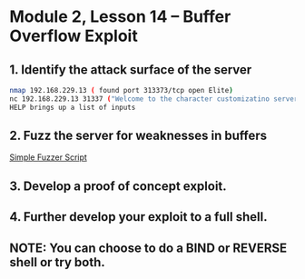 # Module 2, Lesson 14 – Buffer Overflow Exploit

## 1. Identify the attack surface of the server

```bash
nmap 192.168.229.13 ( found port 313373/tcp open Elite)
nc 192.168.229.13 31337 ("Welcome to the character customizatino server! Type HELP for options")
HELP brings up a list of inputs
```

## 2. Fuzz the server for weaknesses in buffers

[Simple Fuzzer Script](CTE-2103/Scripts/CTE-2103-Week6.md#actual-fuzzer-script)

## 3. Develop a proof of concept exploit.
## 4. Further develop your exploit to a full shell.
## NOTE: You can choose to do a BIND or REVERSE shell or try both.